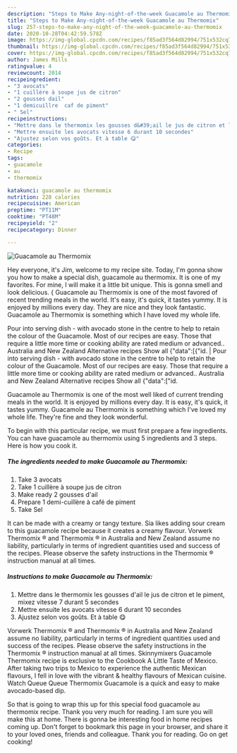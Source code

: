 ```yaml
---
description: "Steps to Make Any-night-of-the-week Guacamole au Thermomix"
title: "Steps to Make Any-night-of-the-week Guacamole au Thermomix"
slug: 257-steps-to-make-any-night-of-the-week-guacamole-au-thermomix
date: 2020-10-28T04:42:59.578Z
image: https://img-global.cpcdn.com/recipes/f85ad3f564d82994/751x532cq70/guacamole-au-thermomix-photo-principale-de-la-recette.jpg
thumbnail: https://img-global.cpcdn.com/recipes/f85ad3f564d82994/751x532cq70/guacamole-au-thermomix-photo-principale-de-la-recette.jpg
cover: https://img-global.cpcdn.com/recipes/f85ad3f564d82994/751x532cq70/guacamole-au-thermomix-photo-principale-de-la-recette.jpg
author: James Mills
ratingvalue: 4
reviewcount: 2014
recipeingredient:
- "3 avocats"
- "1 cuillère à soupe jus de citron"
- "2 gousses dail"
- "1 demicuillre  caf de piment"
- " Sel"
recipeinstructions:
- "Mettre dans le thermomix les gousses d&#39;ail le jus de citron et le piment, mixez vitesse 7 durant 5 secondes"
- "Mettre ensuite les avocats vitesse 6 durant 10 secondes"
- "Ajustez selon vos goûts. Et à table 😋"
categories:
- Recipe
tags:
- guacamole
- au
- thermomix

katakunci: guacamole au thermomix 
nutrition: 228 calories
recipecuisine: American
preptime: "PT11M"
cooktime: "PT48M"
recipeyield: "2"
recipecategory: Dinner

---
```



![Guacamole au Thermomix](https://img-global.cpcdn.com/recipes/f85ad3f564d82994/751x532cq70/guacamole-au-thermomix-photo-principale-de-la-recette.jpg)

Hey everyone, it's Jim, welcome to my recipe site. Today, I'm gonna show you how to make a special dish, guacamole au thermomix. It is one of my favorites. For mine, I will make it a little bit unique. This is gonna smell and look delicious.
{
Guacamole au Thermomix is one of the most favored of recent trending meals in the world. It's easy, it's quick, it tastes yummy. It is enjoyed by millions every day. They are nice and they look fantastic. Guacamole au Thermomix is something which I have loved my whole life.

Pour into serving dish - with avocado stone in the centre to help to retain the colour of the Guacamole. Most of our recipes are easy. Those that require a little more time or cooking ability are rated medium or advanced.. Australia and New Zealand Alternative recipes Show all {&#34;data&#34;:[{&#34;id.
|
Pour into serving dish - with avocado stone in the centre to help to retain the colour of the Guacamole. Most of our recipes are easy. Those that require a little more time or cooking ability are rated medium or advanced.. Australia and New Zealand Alternative recipes Show all {&#34;data&#34;:[&#34;id.

Guacamole au Thermomix is one of the most well liked of current trending meals in the world. It is enjoyed by millions every day. It is easy, it's quick, it tastes yummy. Guacamole au Thermomix is something which I've loved my whole life. They're fine and they look wonderful.


To begin with this particular recipe, we must first prepare a few ingredients. You can have guacamole au thermomix using 5 ingredients and 3 steps. Here is how you cook it.

<!--inarticleads1-->

##### The ingredients needed to make Guacamole au Thermomix:

1. Take 3 avocats
1. Take 1 cuillère à soupe jus de citron
1. Make ready 2 gousses d&#39;ail
1. Prepare 1 demi-cuillère à café de piment
1. Take  Sel


It can be made with a creamy or tangy texture. Sia likes adding sour cream to this guacamole recipe because it creates a creamy flavour. Vorwerk Thermomix ® and Thermomix ® in Australia and New Zealand assume no liability, particularly in terms of ingredient quantities used and success of the recipes. Please observe the safety instructions in the Thermomix ® instruction manual at all times. 

<!--inarticleads2-->

##### Instructions to make Guacamole au Thermomix:

1. Mettre dans le thermomix les gousses d&#39;ail le jus de citron et le piment, mixez vitesse 7 durant 5 secondes
1. Mettre ensuite les avocats vitesse 6 durant 10 secondes
1. Ajustez selon vos goûts. Et à table 😋


Vorwerk Thermomix ® and Thermomix ® in Australia and New Zealand assume no liability, particularly in terms of ingredient quantities used and success of the recipes. Please observe the safety instructions in the Thermomix ® instruction manual at all times. Skinnymixers Guacamole Thermomix recipe is exclusive to the Cookbook A Little Taste of Mexico. After taking two trips to Mexico to experience the authentic Mexican flavours, I fell in love with the vibrant &amp; healthy flavours of Mexican cuisine. Watch Queue Queue Thermomix Guacamole is a quick and easy to make avocado-based dip. 

So that is going to wrap this up for this special food guacamole au thermomix recipe. Thank you very much for reading. I am sure you will make this at home. There is gonna be interesting food in home recipes coming up. Don't forget to bookmark this page in your browser, and share it to your loved ones, friends and colleague. Thank you for reading. Go on get cooking!
